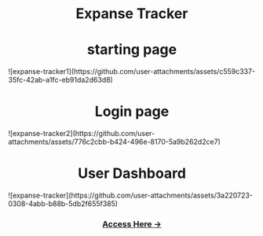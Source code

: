 <h1 align="center"> Expanse Tracker </h1>

<h1 align="center">starting page </h1>
![expanse-tracker1](https://github.com/user-attachments/assets/c559c337-35fc-42ab-a1fc-eb91da2d63d8)

<h1 align="center">Login page </h1>
![expanse-tracker2](https://github.com/user-attachments/assets/776c2cbb-b424-496e-8170-5a9b262d2ce7)

<h1 align="center">User Dashboard </h1>
![expanse-tracker](https://github.com/user-attachments/assets/3a220723-0308-4abb-b88b-5db2f655f385)

<h3 align="center"> <a href="https://vinoddhaware.github.io/expanse-tracker/dashboard"> Access Here ->  </a> </h3>
